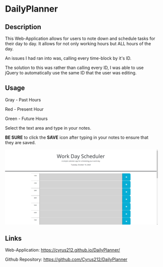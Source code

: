 # DailyPlanner

## Description

This Web-Application allows for users to note down and schedule tasks for their day to day. It allows for not only working hours but ALL hours of the day.

An issues I had ran into was, calling every time-block by it's ID.

The solution to this was rather than calling every ID, I was able to use jQuery to automatically use the same ID that the user was editing.

## Usage
Gray - Past Hours

Red - Present Hour

Green - Future Hours

Select the text area and type in your notes.

**BE SURE** to click the **SAVE** icon after typing in your notes to ensure that they are saved.

![Daily Planner](Assets/images/dPlanner.png)

## Links

Web-Application: https://cyrus212.github.io/DailyPlanner/

Github Repository: https://github.com/Cyrus212/DailyPlanner
